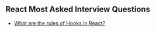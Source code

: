 ## React Most Asked Interview Questions

- [What are the rules of Hooks in React?](https://github.com/BekCodingAddict/Front-End/blob/master/Most%20Asked%20Interview%20Questions/React/Questions/1.React-Hooks-Rules.md)
